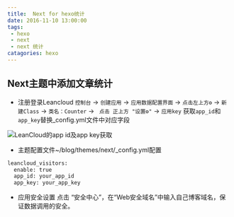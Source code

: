 ```yaml
---
title:  Next for hexo统计
date: 2016-11-10 13:00:00
tags: 
 - hexo
 - next
 - next 统计
catagories: hexo
---
```


## Next主题中添加文章统计
- 注册登录Leancloud
`控制台` -> `创建应用`  ->  `应用数据配置界面` ->  `点击左上方⚙` -> `新建Class` ->  `类名：Counter` -> ` 点击 正上方 "设置⚙"` ->  `应用key` 获取`app_id`和`app_key`替换_config.yml文件中对应字段

![LeanCloud的app id及app key获取](http://ogevnhg8m.bkt.clouddn.com/leancloud-1.jpg)

- 主题配置文件~/blog/themes/next/_config.yml配置
```bash
leancloud_visitors:
  enable: true
  app_id: your_app_id
  app_key: your_app_key
```
- 应用安全设置
点击 “安全中心”，在“Web安全域名”中输入自己博客域名，保证数据调用的安全。
